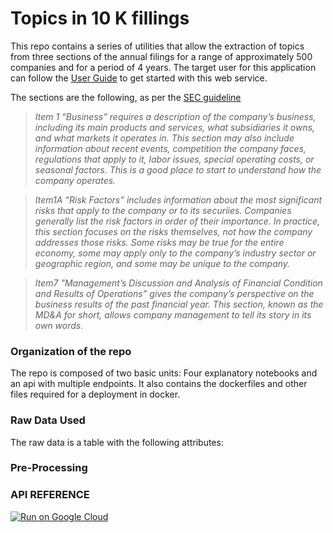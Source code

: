 # Topics in 10 K fillings 

This repo contains a series of utilities that
allow the extraction of topics from three sections of the annual filings for a range of approximately 500 companies and for a period of 4 years. 
The target user for this application can  follow the [User Guide](UserGuide) to get started with this web service.



The sections are the following, as per the [SEC guideline](reada10k.pdf)

> *Item 1
“Business” requires a description of the company’s business, including its main products and services,
> what subsidiaries it owns, and what markets it operates in. This section may also include information about recent events,
> competition the company faces, regulations that apply to it, labor issues, special operating costs,
or seasonal factors. This is a good place to start to understand how the company operates.*

> *Item1A
“Risk Factors” includes information about the most significant risks that apply to the company or to its securiies. 
> Companies generally list the risk factors in order of their importance.
In practice, this section focuses on the risks themselves, not how the company addresses those risks. 
> Some risks may be true for the entire economy, some may apply only to the company’s industry
> sector or geographic region, and some may be unique to the company.*

> *Item7
"Management’s Discussion and Analysis of Financial Condition and Results of Operations” gives the company’s
> perspective on the business results of the past financial year.
> This section, known as the MD&A for short, allows company management to tell its story in its own words.*

### Organization of the repo
The repo is composed of two basic units: Four explanatory notebooks and an api with multiple endpoints. 
It also contains the dockerfiles and other files required for a deployment in docker.

### Raw Data Used
The raw data is a table with the following attributes:
    

### Pre-Processing 

### API REFERENCE

[![Run on Google Cloud](https://deploy.cloud.run/button.svg)](https://deploy.cloud.run)